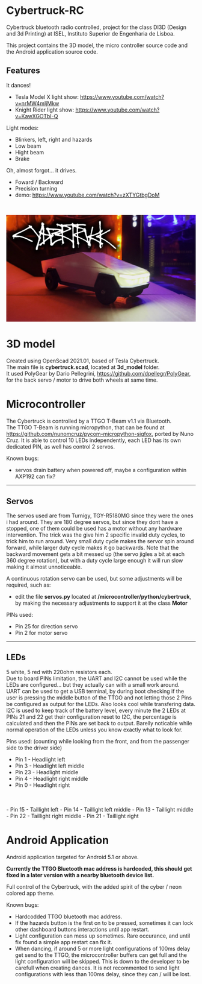 # Cybertruck-RC
Cybertruck bluetooth radio controlled, project for the class DI3D (Design and 3d Printing) at ISEL, Instituto Superior de Engenharia de Lisboa.

This project contains the 3D model, the micro controller source code and the Android application source code.

## Features
It dances!
- Tesla Model X light show: https://www.youtube.com/watch?v=nrMW4mIjMkw
- Knight Rider light show: https://www.youtube.com/watch?v=KawXGOTbI-Q

Light modes:
- Blinkers, left, right and hazards
- Low beam
- Hight beam
- Brake

Oh, almost forgot... it drives.
- Foward / Backward
- Precision turning
- demo: https://www.youtube.com/watch?v=zXTYGtbgDoM

<br>

![Cybertruck RC](https://raw.githubusercontent.com/PiniponSelvagem/Cybertruck-RC/main/photos/YT_picture_below-2mb.jpg)

# 3D model
Created using OpenScad 2021.01, based of Tesla Cybertruck.<br>
The main file is **cybertruck.scad**, located at **3d_model** folder.<br>
It used PolyGear by Dario Pellegrini, https://github.com/dpellegr/PolyGear, for the back servo / motor to drive both wheels at same time.

# Microcontroller
The Cybertruck is controlled by a TTGO T-Beam v1.1 via Bluetooth.<br>
The TTGO T-Beam is running micropython, that can be found at https://github.com/nunomcruz/pycom-micropython-sigfox, ported by Nuno Cruz.
It is able to control 10 LEDs independently, each LED has its own dedicated PIN, as well has control 2 servos.

Known bugs:
- servos drain battery when powered off, maybe a configuration within AXP192 can fix?

---
## Servos
The servos used are from Turnigy, TGY-R5180MG since they were the ones i had around. They are 180 degree servos, but since they dont have a stopped, one of them could be used has a motor without any hardware intervention. The trick was the give him 2 specific invalid duty cycles, to trick him to run around. Very small duty cycle makes the servor spin around forward, while larger duty cycle makes it go backwards. Note that the backward movement gets a bit messed up (the servo jigles a bit at each 360 degree rotation), but with a duty cycle large enough it will run slow making it almost unnoticeable.

A continuous rotation servo can be used, but some adjustments will be required, such as:
- edit the file **servos.py** located at **/microcontroller/python/cybertruck**, by making the necessary adjustments to support it at the class **Motor**

PINs used:
- Pin 25 for direction servo
- Pin 2 for motor servo

---
## LEDs
5 white, 5 red with 220ohm resistors each.<br>
Due to board PINs limitation, the UART and I2C cannot be used while the LEDs are configured... but they actually can with a small work around.<br>
UART can be used to get a USB terminal, by during boot checking if the user is pressing the middle button of the TTGO and not letting those 2 Pins be configured as output for the LEDs. Also looks cool while transfering data.<br>
I2C is used to keep track of the battery level, every minute the 2 LEDs at PINs 21 and 22 get their configuration reset to I2C, the percentage is calculated and then the PINs are set back to output. Barelly noticable while normal operation of the LEDs unless you know exactly what to look for.

Pins used: (counting while looking from the front, and from the passenger side to the driver side)
- Pin 1 - Headlight left
- Pin 3 - Headlight left middle
- Pin 23 - Headlight middle
- Pin 4 - Headlight right middle
- Pin 0 - Headlight right
<br>
<br>
- Pin 15 - Taillight left
- Pin 14 - Taillight left middle
- Pin 13 - Taillight middle
- Pin 22 - Taillight right middle
- Pin 21 - Taillight right

# Android Application
Android application targeted for Android 5.1 or above.

**Currently the TTGO Bluetooth mac address is hardcoded, this should get fixed in a later version with a nearby bluetooth device list.**

Full control of the Cybertruck, with the added spirit of the cyber / neon colored app theme.

Known bugs:
- Hardcodded TTGO bluetooth mac address.
- If the hazards button is the first on to be pressed, sometimes it can lock other dashboard buttons interactions until app restart.
- Light configuration can mess up sometimes. Rare occurance, and until fix found a simple app restart can fix it.
- When dancing, if around 5 or more light configurations of 100ms delay get send to the TTGO, the microcontroller buffers can get full and the light configuration will be skipped. This is down to the developer to be carefull when creating dances. It is not recommented to send light configurations with less than 100ms delay, since they can / will be lost.